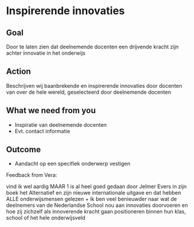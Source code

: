 # Inspirerende innovaties

## Goal

Door te laten zien dat deelnemende docenten een drijvende kracht zijn achter innovatie in het onderwijs

## Action

Beschrijven wij baanbrekende en inspirerende innovaties door docenten van over de hele wereld, geselecteerd door deelnemende docenten

## What we need from you

* Inspiratie van deelnemende docenten
* Evt. contact informatie

## Outcome

* Aandacht op een specifiek onderwerp vestigen

Feedback from Vera:

vind ik wel aardig MAAR 1 is al heel goed gedaan door Jelmer Evers in zijn boek het Alternatief en zijn nieuwe internationale uitgave en dat hebben ALLE onderwijsmensen gelezen + ik ben veel benieuwder naar wat de deelnemers van de Nederlandse School nou aan innovaties doorvoeren en hoe zij zichzelf als innoverende kracht gaan positioneren binnen hun klas, school of het hele onderwijsveld
